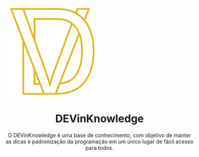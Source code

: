 <img src="https://github.com/theobarretosilva/DEVinKnowledge/blob/main/assets/imgs/Logo%20-%20DEVinKnowledge.png" align="center">
<h1 align="center"> DEVinKnowledge </h1>
<p align="center"> O DEVinKnowledge é uma base de conhecimento, com objetivo de manter as dicas e padronização da programação em um único lugar de fácil acesso para todos. </p>
